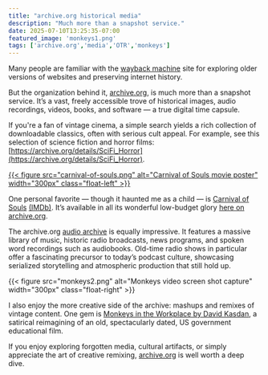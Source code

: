 ```yaml
---
title: "archive.org historical media"
description: "Much more than a snapshot service."
date: 2025-07-10T13:25:35-07:00
featured_image: 'monkeys1.png'
tags: ['archive.org','media','OTR','monkeys']
---
```


Many people are familiar with the [wayback machine](https://web.archive.org/) site for exploring older versions of websites and preserving internet history.

But the organization behind it, [archive.org](https://archive.org/about/), is much more than a snapshot service. It’s a vast, freely accessible trove of historical images, audio recordings, videos, books, and software — a true digital time capsule.

If you're a fan of vintage cinema, a simple search yields a rich collection of downloadable classics, often with serious cult appeal. For example, see this selection of science fiction and horror films: [https://archive.org/details/SciFi_Horror](https://archive.org/details/SciFi_Horror).

[{{< figure src="carnival-of-souls.png" alt="Carnival of Souls movie poster" width="300px" class="float-left" >}}](https://archive.org/details/CarnivalofSouls)

One personal favorite — though it haunted me as a child — is [Carnival of Souls](https://archive.org/details/CarnivalofSouls) [(IMDb)](https://www.imdb.com/title/tt0055830/). It’s available in all its wonderful low-budget glory [here on archive.org](https://archive.org/details/CarnivalofSouls).

The archive.org [audio archive](https://archive.org/details/audio) is equally impressive. It features a massive library of music, historic radio broadcasts, news programs, and spoken word recordings such as audiobooks. Old-time radio shows in particular offer a fascinating precursor to today’s podcast culture, showcasing serialized storytelling and atmospheric production that still hold up.

{{< figure src="monkeys2.png" alt="Monkeys video screen shot capture" width="300px" class="float-right" >}}

I also enjoy the more creative side of the archive: mashups and remixes of vintage content. One gem is [Monkeys in the Workplace by David Kasdan](https://archive.org/details/MonkeysInTheWorkplace), a satirical reimagining of an old, spectacularly dated, US government educational film.

If you enjoy exploring forgotten media, cultural artifacts, or simply appreciate the art of creative remixing, [archive.org](https://archive.org) is well worth a deep dive.
